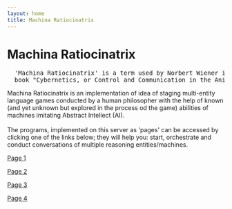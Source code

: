 ```yaml
---
layout: home
title: Machina Ratiocinatrix
---
```

# Machina Ratiocinatrix
<pre>
  'Machina Ratiocinatrix' is a term used by Norbert Wiener in the introduction to his 
  book "Cybernetics, or Control and Communication in the Animal and the Machine".
</pre>
Machina Ratiocinatrix is an implementation of idea of staging multi-entity language games conducted by a human philosopher with the help of known (and yet unknown but explored in the process od the game) abilities of machines imitating Abstract Intellect (AI).<br><br>The programs, implemented on this server as 'pages' can be accessed by clicking one of the links below; they will help you: start, orchestrate and conduct conversations of multiple reasoning entities/machines. 



[Page 1](./pages/page_1)

[Page 2](./pages/page_2)

[Page 3](./pages/page_3.html)

[Page 4](./pages/page_4)
